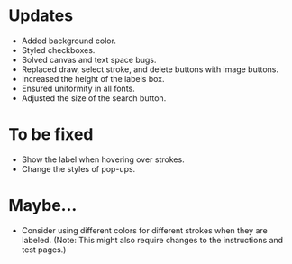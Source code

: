 # Updates

- Added background color.
- Styled checkboxes.
- Solved canvas and text space bugs.
- Replaced draw, select stroke, and delete buttons with image buttons.
- Increased the height of the labels box.
- Ensured uniformity in all fonts.
- Adjusted the size of the search button.

# To be fixed

- Show the label when hovering over strokes.
- Change the styles of pop-ups.

# Maybe...

- Consider using different colors for different strokes when they are labeled. (Note: This might also require changes to the instructions and test pages.)
